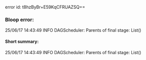 error id: t8hzByBr+E59KqCFRUAZSQ==
### Bloop error:

25/06/17 14:43:49 INFO DAGScheduler: Parents of final stage: List()
#### Short summary: 

25/06/17 14:43:49 INFO DAGScheduler: Parents of final stage: List()